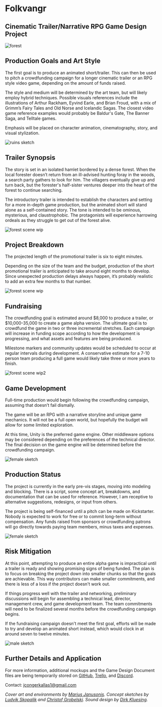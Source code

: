 # Folkvangr
## Cinematic Trailer/Narrative RPG Game Design Project

![forest](https://github.com/jcongerkallas1/Brefhamer/blob/master/Images/thumbnail_forest.jpg)

## Production Goals and Art Style
The first goal is to produce an animated short/trailer.  This can then be used to pitch a crowdfunding campaign for a longer cinematic trailer or an RPG style video game, depending on the amount of funds raised. 

The style and medium will be determined by the art team, but will likely employ hybrid techniques.  Possible visuals references include the illustrations of Arthur Rackham, Eyvind Earle, and Brian Froud, with a mix of Grimm’s Fairy Tales and Old Norse and Icelandic Sagas.  The closest video game reference examples would probably be Baldur's Gate, The Banner Saga, and Telltale games. 

Emphasis will be placed on character animation, cinematography, story, and visual stylization. 

![ruins sketch](https://github.com/jcongerkallas1/Brefhamer/blob/master/Images/monastary_ruins_sketch_small.jpg)

## Trailer Synopsis

The story is set in an isolated hamlet bordered by a dense forest. When the local forester doesn’t return from an ill-advised hunting foray in the woods, a search party gathers to look for him. The villagers eventually give up and turn back, but the forester's half-sister ventures deeper into the heart of the forest to continue searching.

The introductory trailer is intended to establish the characters and setting for a more in-depth game production, but the animated short will stand alone as a self-contained story. The tone is intended to be ominous, mysterious, and claustrophobic. The protagonists will experience harrowing ordeals as they struggle to get out of the forest alive.

![forest scene wip](https://github.com/jcongerkallas1/Brefhamer/blob/master/Images/forest_scene_WIP_thumbnail.jpg)

## Project Breakdown
The projected length of the promotional trailer is six to eight minutes.

Depending on the size of the team and the budget, production of the short promotional trailer is anticipated to take around eight months to develop. Since unexpected production delays always happen, it’s probably realistic to add an extra few months to that number.

![forest scene wip](https://github.com/jcongerkallas1/Brefhamer/blob/master/Images/unused_forest_thumbnail2.jpg)

## Fundraising
The crowdfunding goal is estimated around $8,000 to produce a trailer, or $10,000-35,000 to create a game alpha version.  The ultimate goal is to crowdfund the game in two or three incremental stretches.  Each campaign will increase in funding scope according to how the development is  progressing, and what assets and features are being produced.  

Milestone markers and community updates would be scheduled to occur at regular intervals during development.  A conservative estimate for a 7-10 person team producing a full game would likely take three or more years to finish. 

![forest scene wip2](https://github.com/jcongerkallas1/Brefhamer/blob/master/Images/unused_forest_thumbnail.jpg)

## Game Development
Full-time production would begin following the crowdfunding campaign, assuming that doesn’t fail dismally.

The game will be an RPG with a narrative storyline and unique game mechanics.  It will not be a full open world, but hopefully the budget will allow for some limited exploration.

At this time, Unity is the preferred game engine.  Other middleware options may be considered depending on the preferences of the technical director.  The final decision on the game engine will be determined before the crowdfunding campaign.

![female sketch](https://github.com/jcongerkallas1/Brefhamer/blob/master/Images/forest_scene_final_small.jpg)

## Production Status
The project is currently in the early pre-vis stages, moving into modeling and blocking.  There is a  script, some concept art,  breakdowns, and documentation that can be  used for reference.  However, I  am receptive to alternative  suggestions, redesigns, or input from  others.

The project is  being self-financed until a pitch can be made on  Kickstarter.  Nobody  is expected to work for free or to commit long-term  without  compensation.  Any funds raised from sponsors or  crowdfunding patrons will  go directly towards paying team members, minus taxes and expenses.

![female sketch](https://github.com/jcongerkallas1/Folkvangr/blob/master/Images/female_final.jpg)

## Risk Mitigation

At this point, attempting to produce an entire alpha game is impractical until a trailer is ready and showing promising signs of being funded.  The plan is to focus on breaking the project down into smaller chunks so that the goals are achievable.  This way contributors can make smaller commitments, and there is less of a loss if the project doesn't work out.

If things progress well with the trailer and networking, preliminary discussions will begin for assembling a technical lead, director, management crew, and game development team.  The team commitments will need to be finalized several months before the crowdfunding campaign begins.

If the fundraising campaign doesn't meet the first goal, efforts will be made to try and develop an animated short instead, which would clock in at around seven to twelve minutes.  

![male sketch](https://github.com/jcongerkallas1/Brefhamer/blob/master/Images/Male_final.jpg)

## Further Details and Application
For more information, additional mockups and the Game Design Document files are being temporarily stored on [GitHub](https://github.com/jcongerkallas1/Brefhamer), [Trello](https://trello.com/b/b2Wf4KYK/folkvangr), and [Discord](https://discordapp.com/channels/326900944862314506).

Contact: jcongerkallas1@gmail.com


*Cover art and environments by [Marius Janusonis](http://www.artofmarius.com/). Concept sketches by [Ludvik Skopalik](https://www.artstation.com/ludvikskp) and [Christof Grobelski](https://www.artstation.com/gloominati). Sound design by [Dirk Kluesing](https://soundcloud.com/irkluesing).*


